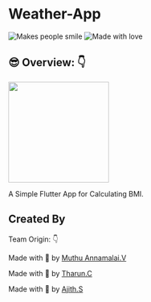 # Weather-App

![Makes people smile](https://forthebadge.com/images/badges/makes-people-smile.svg)
![Made with love](https://forthebadge.com/images/badges/built-with-love.svg)

## :sunglasses:  Overview: :point_down:

<img src="https://encrypted-tbn0.gstatic.com/images?q=tbn:ANd9GcS-NZyGhrIkANGEC_fIMmfmFvpCCcRAOR5qGg&usqp=CAU" height="200px"/> <br>

A Simple Flutter App for Calculating BMI.

##  Created By

Team Origin: :point_down:

Made with :handshake: by [Muthu Annamalai.V](https://github.com/muthuannamalai12)

Made with :handshake: by [Tharun.C](https://github.com/tharunc)

Made with :handshake: by [Ajith.S](https://github.com/Ajithtech75)


